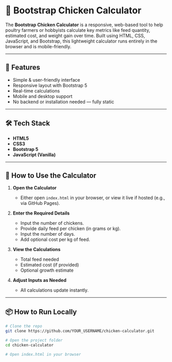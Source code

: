 # 🐔 Bootstrap Chicken Calculator

The **Bootstrap Chicken Calculator** is a responsive, web-based tool to help poultry farmers or hobbyists calculate key metrics like feed quantity, estimated cost, and weight gain over time. Built using HTML, CSS, JavaScript, and Bootstrap, this lightweight calculator runs entirely in the browser and is mobile-friendly.

---

## 🚀 Features

- Simple & user-friendly interface
- Responsive layout with Bootstrap 5
- Real-time calculations
- Mobile and desktop support
- No backend or installation needed — fully static

---

## 🛠️ Tech Stack

- **HTML5**
- **CSS3**
- **Bootstrap 5**
- **JavaScript (Vanilla)**

---

## 🧠 How to Use the Calculator

1. **Open the Calculator**  
   - Either open `index.html` in your browser, or view it live if hosted (e.g., via GitHub Pages).

2. **Enter the Required Details**  
   - Input the number of chickens.
   - Provide daily feed per chicken (in grams or kg).
   - Input the number of days.
   - Add optional cost per kg of feed.

3. **View the Calculations**  
   - Total feed needed
   - Estimated cost (if provided)
   - Optional growth estimate

4. **Adjust Inputs as Needed**  
   - All calculations update instantly.

---

## 📦 How to Run Locally

```bash
# Clone the repo
git clone https://github.com/YOUR_USERNAME/chicken-calculator.git

# Open the project folder
cd chicken-calculator

# Open index.html in your browser
